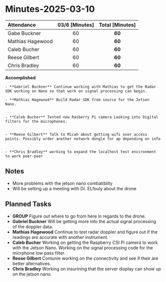# Minutes-2025-03-10

| Attendance       | 03/6 [Minutes] |  Total [Minutes]  |
| :----            | :----:          |  :----:           |
| Gabe Buckner     | 60              | **60**            |
| Mathias Hagewood | 60              | **60**            | 
| Caleb Bucher     | 60              | **60**            |
| Reese Gilbert    | 60              | **60**            |
| Chris Bradley    | 60              | **60**            |  

    
**Accomplished**  

    - **Gabriel Buckner** Continue working with Mathias to get the Radar SDK working on Nano so that work on signal processing can begin.

    - **Mathias Hagewood** Build Radar SDK from source for the Jetson Nano.


    - **Caleb Bucher** Tested new Rasberry Pi camera Looking into Digital filters for the microphones.


    - **Reese Gilbert** Talk to Micah about getting wifi over access points. Possibly order another network dongle for ap depending on info


    - **Chris Bradley** working to expand the localhost test environment to work peer-peer


## Notes 
- More problems with the jetson nano combatiblity 
- Will be setting up a meeting with Dr. ELfouly about the drone
  

## Planned Tasks
- **GROUP** Figure out where to go from here in regards to the drone. 
- **Gabriel Buckner** Will be getting more into the actual signal processing of the doppler data.
- **Mathias Hagewood** Continue to test radar doppler and figure out if the readings are accurate with another instrument. 
- **Caleb Bucher**  Working on getting the Raspberry CSI Pi camera to work with the Jetson Nano. Working on the signal processing code for the micrphone low pass filter.
- **Reese Gilbert** Contunie working on the connectivity and see if their are better alternatives.
- **Chris Bradley** Working on insurining that the server display can show up on the jetson nano.
